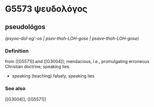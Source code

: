 # G5573 ψευδολόγος

## pseudológos

_(psyoo-dol-og'-os | psev-thoh-LOH-gose | psave-thoh-LOH-gose)_

### Definition

from [[G5571]] and [[G3004]]; mendacious, i.e., promulgating erroneous Christian doctrine; speaking lies.

- speaking (teaching) falsely, speaking lies

### See also

[[G3004]], [[G5571]]

